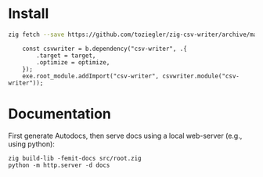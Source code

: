 # Install 

```bash
zig fetch --save https://github.com/toziegler/zig-csv-writer/archive/master.tar.gz
```

```zig
    const csvwriter = b.dependency("csv-writer", .{
        .target = target,
        .optimize = optimize,
    });
    exe.root_module.addImport("csv-writer", csvwriter.module("csv-writer"));
```

# Documentation

First generate Autodocs, then serve docs using a local web-server (e.g., using python):

```
zig build-lib -femit-docs src/root.zig
python -m http.server -d docs
```
